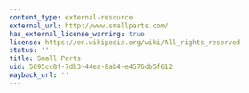 ```yaml
---
content_type: external-resource
external_url: http://www.smallparts.com/
has_external_license_warning: true
license: https://en.wikipedia.org/wiki/All_rights_reserved
status: ''
title: Small Parts
uid: 5095cc8f-7db3-44ea-8ab4-e4576db5f612
wayback_url: ''
---
```

